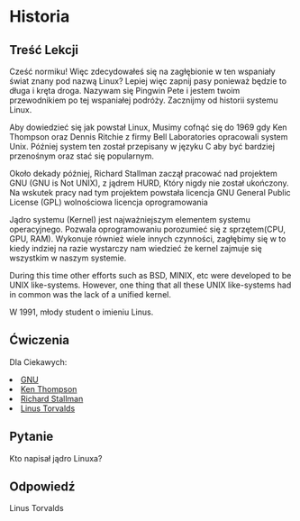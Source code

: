 # Historia

## Treść Lekcji

Cześć normiku! Więc zdecydowałeś się na zagłębionie w ten wspaniały świat znany pod nazwą Linux? Lepiej więc zapnij pasy ponieważ będzie to długa i kręta droga. Nazywam się Pingwin Pete i jestem twoim przewodnikiem po tej wspaniałej podróży. Zacznijmy od historii systemu Linux. 

Aby dowiedzieć się jak powstał Linux, Musimy cofnąć się do 1969 gdy Ken Thompson oraz Dennis Ritchie z firmy Bell Laboratories opracowali system Unix. Później system ten został przepisany w języku C aby być bardziej przenośnym oraz stać się popularnym.

Około dekady później, Richard Stallman zaczął pracować nad projektem GNU (GNU is Not UNIX), z jądrem HURD, Który nigdy nie został ukończony. Na wskutek pracy nad tym projektem powstała licencja GNU General Public License (GPL) wolnościowa licencja oprogramowania

Jądro systemu (Kernel) jest najważniejszym elementem systemu operacyjnego. Pozwala oprogramowaniu porozumieć się z sprzętem(CPU, GPU, RAM). Wykonuje również wiele innych czynności, zagłębimy się w to kiedy indziej na razie wystarczy nam wiedzieć że kernel zajmuje się wszystkim w naszym systemie. 

During this time other efforts such as BSD, MINIX, etc were developed to be UNIX like-systems. However, one thing that all these UNIX like-systems had in common was the lack of a unified kernel. 

W 1991, młody student o imieniu Linus.

## Ćwiczenia

Dla Ciekawych:
<li><a href='https://www.gnu.org/home.en.html'>GNU</a></li>
<li><a href='https://pl.wikipedia.org/wiki/Ken_Thompson'>Ken Thompson</a></li>
<li><a href='https://stallman.org/'>Richard Stallman</a></li>
<li><a href='https://pl.wikipedia.org/wiki/Linus_Torvalds'>Linus Torvalds</a></li>

## Pytanie

Kto napisał jądro Linuxa? 

## Odpowiedź

Linus Torvalds
